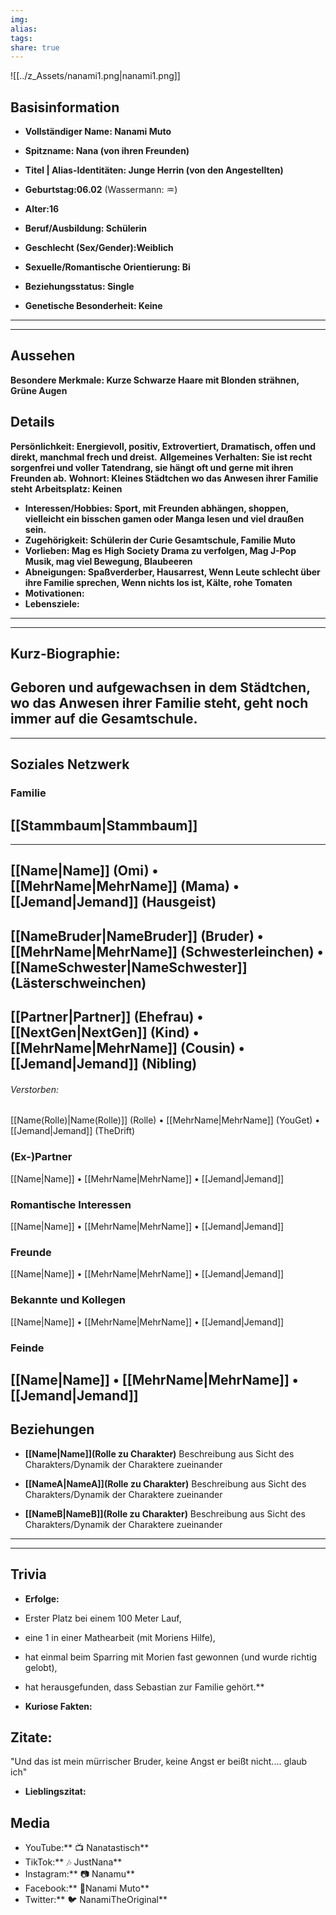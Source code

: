 ```yaml
---
img: 
alias: 
tags: 
share: true
---
```

![[../z_Assets/nanami1.png|nanami1.png]]
## Basisinformation
- **Vollständiger Name: Nanami Muto**
- **Spitzname: Nana (von ihren Freunden)**
- **Titel | Alias-Identitäten: Junge Herrin (von den Angestellten)**
- **Geburtstag:06.02** (Wassermann: ♒)
- **Alter:16**
- **Beruf/Ausbildung: Schülerin**

- **Geschlecht (Sex/Gender):Weiblich**
- **Sexuelle/Romantische Orientierung: Bi**
- **Beziehungsstatus: Single** 
- **Genetische Besonderheit: Keine**
---
---
## Aussehen
**Besondere Merkmale: Kurze Schwarze Haare mit Blonden strähnen, Grüne Augen** 

## Details
**Persönlichkeit: Energievoll, positiv, Extrovertiert, Dramatisch, offen und direkt, manchmal frech und dreist.**
**Allgemeines Verhalten: Sie ist recht sorgenfrei und voller Tatendrang, sie hängt oft und gerne mit ihren Freunden ab.** 
**Wohnort: Kleines Städtchen wo das Anwesen ihrer Familie steht**
**Arbeitsplatz: Keinen**
- **Interessen/Hobbies: Sport, mit Freunden abhängen, shoppen, vielleicht ein bisschen gamen oder Manga lesen und viel draußen sein.**
- **Zugehörigkeit: Schülerin der Curie Gesamtschule, Familie Muto**
- **Vorlieben: Mag es High Society Drama zu verfolgen, Mag J-Pop Musik, mag viel Bewegung, Blaubeeren**
- **Abneigungen: Spaßverderber, Hausarrest, Wenn Leute schlecht über ihre Familie sprechen, Wenn nichts los ist, Kälte, rohe Tomaten**
- **Motivationen:** 
- **Lebensziele:** 
---
---
## Kurz-Biographie: 
 Geboren und aufgewachsen in dem Städtchen, wo das Anwesen ihrer Familie steht, geht noch immer auf die Gesamtschule.
---
---
## Soziales Netzwerk
### Familie
 [[Stammbaum|Stammbaum]]
---
---
 [[Name|Name]] (Omi) • [[MehrName|MehrName]] (Mama) • [[Jemand|Jemand]] (Hausgeist)
---
 [[NameBruder|NameBruder]] (Bruder) • [[MehrName|MehrName]] (Schwesterleinchen) • [[NameSchwester|NameSchwester]] (Lästerschweinchen)
---
 [[Partner|Partner]] (Ehefrau) • [[NextGen|NextGen]] (Kind) • [[MehrName|MehrName]] (Cousin) • [[Jemand|Jemand]] (Nibling)
---
###### Verstorben:
[[Name(Rolle)|Name(Rolle)]] (Rolle) • [[MehrName|MehrName]] (YouGet) • [[Jemand|Jemand]] (TheDrift)
### (Ex-)Partner
[[Name|Name]] • [[MehrName|MehrName]] • [[Jemand|Jemand]]
### Romantische Interessen
[[Name|Name]] • [[MehrName|MehrName]] • [[Jemand|Jemand]]
### Freunde
[[Name|Name]] • [[MehrName|MehrName]] • [[Jemand|Jemand]]
### Bekannte und Kollegen
[[Name|Name]] • [[MehrName|MehrName]] • [[Jemand|Jemand]]
### Feinde
 [[Name|Name]] • [[MehrName|MehrName]] • [[Jemand|Jemand]]
---
## Beziehungen
- **[[Name|Name]](Rolle zu Charakter)** 
Beschreibung aus Sicht des Charakters/Dynamik der Charaktere zueinander
 
- **[[NameA|NameA]](Rolle zu Charakter)**
Beschreibung aus Sicht des Charakters/Dynamik der Charaktere zueinander

- **[[NameB|NameB]](Rolle zu Charakter)**
Beschreibung aus Sicht des Charakters/Dynamik der Charaktere zueinander

---
---
## Trivia
- **Erfolge:**
 - Erster Platz bei einem 100 Meter Lauf,
 - eine 1 in einer Mathearbeit (mit Moriens Hilfe), 
 - hat einmal beim Sparring mit Morien fast gewonnen (und wurde richtig gelobt),
 - hat herausgefunden, dass Sebastian zur Familie gehört.**

- **Kuriose Fakten:**
## Zitate: 
"Und das ist mein mürrischer Bruder, keine Angst er beißt nicht.... glaub ich"
- **Lieblingszitat:**
## Media
- YouTube:** 📺 Nanatastisch**
- TikTok:** 🎶 JustNana**
- Instagram:** 📷 Nanamu**
- Facebook:** 📘Nanami Muto**
- Twitter:** 🐦 NanamiTheOriginal**
